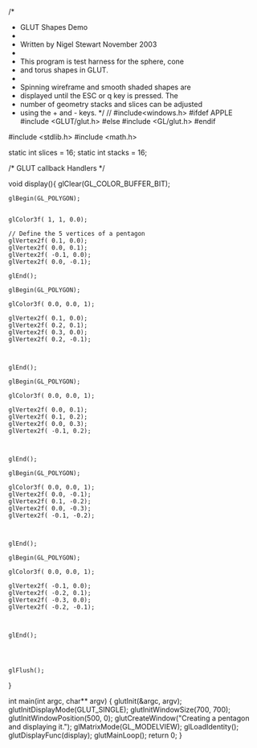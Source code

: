 /*
 * GLUT Shapes Demo
 *
 * Written by Nigel Stewart November 2003
 *
 * This program is test harness for the sphere, cone
 * and torus shapes in GLUT.
 *
 * Spinning wireframe and smooth shaded shapes are
 * displayed until the ESC or q key is pressed.  The
 * number of geometry stacks and slices can be adjusted
 * using the + and - keys.
 */
// #include<windows.h>
#ifdef APPLE
#include <GLUT/glut.h>
#else
#include <GL/glut.h>
#endif

#include <stdlib.h>
#include <math.h>

static int slices = 16;
static int stacks = 16;

/* GLUT callback Handlers */

void display(){
    glClear(GL_COLOR_BUFFER_BIT);

    glBegin(GL_POLYGON);


    glColor3f( 1, 1, 0.0);

    // Define the 5 vertices of a pentagon
    glVertex2f( 0.1, 0.0);
    glVertex2f( 0.0, 0.1);
    glVertex2f( -0.1, 0.0);
    glVertex2f( 0.0, -0.1);

    glEnd();

    glBegin(GL_POLYGON);

    glColor3f( 0.0, 0.0, 1);

    glVertex2f( 0.1, 0.0);
    glVertex2f( 0.2, 0.1);
    glVertex2f( 0.3, 0.0);
    glVertex2f( 0.2, -0.1);



    glEnd();

    glBegin(GL_POLYGON);

    glColor3f( 0.0, 0.0, 1);

    glVertex2f( 0.0, 0.1);
    glVertex2f( 0.1, 0.2);
    glVertex2f( 0.0, 0.3);
    glVertex2f( -0.1, 0.2);



    glEnd();

    glBegin(GL_POLYGON);

    glColor3f( 0.0, 0.0, 1);
    glVertex2f( 0.0, -0.1);
    glVertex2f( 0.1, -0.2);
    glVertex2f( 0.0, -0.3);
    glVertex2f( -0.1, -0.2);



    glEnd();

    glBegin(GL_POLYGON);

    glColor3f( 0.0, 0.0, 1);

    glVertex2f( -0.1, 0.0);
    glVertex2f( -0.2, 0.1);
    glVertex2f( -0.3, 0.0);
    glVertex2f( -0.2, -0.1);



    glEnd();




    glFlush();
}

int main(int argc, char** argv)
{
    glutInit(&argc, argv);
    glutInitDisplayMode(GLUT_SINGLE);
    glutInitWindowSize(700, 700);
    glutInitWindowPosition(500, 0);
    glutCreateWindow("Creating a pentagon and displaying it.");
    glMatrixMode(GL_MODELVIEW);
    glLoadIdentity();
    glutDisplayFunc(display);
    glutMainLoop();
    return 0;
}